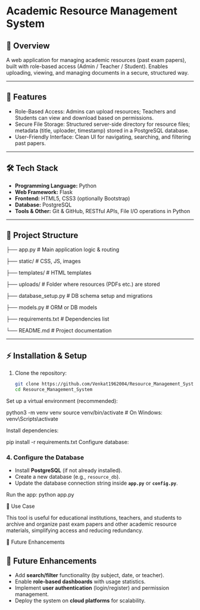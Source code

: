 # Academic Resource Management System

## 📌 Overview  
A web application for managing academic resources (past exam papers), built with role-based access (Admin / Teacher / Student). Enables uploading, viewing, and managing documents in a secure, structured way.

---

## 🚀 Features  
- Role-Based Access: Admins can upload resources; Teachers and Students can view and download based on permissions.  
- Secure File Storage: Structured server-side directory for resource files; metadata (title, uploader, timestamp) stored in a PostgreSQL database.  
- User-Friendly Interface: Clean UI for navigating, searching, and filtering past papers.

---

## 🛠️ Tech Stack  
- **Programming Language:** Python  
- **Web Framework:** Flask  
- **Frontend:** HTML5, CSS3 (optionally Bootstrap)  
- **Database:** PostgreSQL  
- **Tools & Other:** Git & GitHub, RESTful APIs, File I/O operations in Python

---

## 📂 Project Structure  
├── app.py # Main application logic & routing

├── static/ # CSS, JS, images

├── templates/ # HTML templates

├── uploads/ # Folder where resources (PDFs etc.) are stored

├── database_setup.py # DB schema setup and migrations

├── models.py # ORM or DB models

├── requirements.txt # Dependencies list

└── README.md # Project documentation


---

## ⚡ Installation & Setup  
1. Clone the repository:  
   ```bash
   git clone https://github.com/Venkat1962004/Resource_Management_System.git
   cd Resource_Management_System
Set up a virtual environment (recommended):

python3 -m venv venv
source venv/bin/activate     # On Windows: venv\Scripts\activate

Install dependencies:

pip install -r requirements.txt
Configure database:

### 4. Configure the Database  
- Install **PostgreSQL** (if not already installed).  
- Create a new database (e.g., `resource_db`).  
- Update the database connection string inside **`app.py`** or **`config.py`**.  


Run the app:
python app.py


🎯 Use Case

This tool is useful for educational institutions, teachers, and students to archive and organize past exam papers and other academic resource materials, simplifying access and reducing redundancy.

📖 Future Enhancements
## 📖 Future Enhancements  
- Add **search/filter** functionality (by subject, date, or teacher).  
- Enable **role-based dashboards** with usage statistics.  
- Implement **user authentication** (login/register) and permission management.  
- Deploy the system on **cloud platforms** for scalability.  

